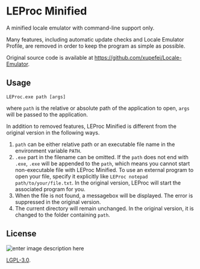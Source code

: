LEProc Minified
===============

A minified locale emulator with command-line support only.

Many features, including automatic update checks and Locale Emulator Profile, are removed in order to keep the program as simple as possible.

Original source code is available at <https://github.com/xupefei/Locale-Emulator>.

## Usage ##
`LEProc.exe path [args]`

where `path` is the relative or absolute path of the application to open, `args` will be passed to the application.

In addition to removed features, LEProc Minified is different from the original version in the following ways.

1. `path` can be either relative path or an executable file name in the environment variable `PATH`.
2. `.exe` part in the filename can be omitted. If the `path` does not end with `.exe`, `.exe` will be appended to the `path`, which means you cannot start non-executable file with LEProc Minified. To use an external program to open your file, specify it explicitly like `LEProc notepad path/to/your/file.txt`. In the original version, LEProc will start the associated program for you.
3. When the file is not found, a messagebox will be displayed. The error is suppressed in the original version.
4. The current directory will remain unchanged. In the original version, it is changed to the folder containing `path`.

## License ##

![enter image description here](http://www.gnu.org/graphics/lgplv3-147x51.png)

[LGPL-3.0](https://opensource.org/licenses/LGPL-3.0).
